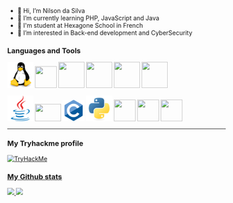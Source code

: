 - 👋 Hi, I’m Nilson da Silva 
- 🌱 I’m currently learning PHP, JavaScript and Java
- 🔭 I'm student at Hexagone School in French 
- 👀 I’m interested in Back-end development and CyberSecurity
<!---
Nilson360/Nilson360 is a ✨ special ✨ repository because its `README.md` (this file) appears on your GitHub profile.
You can click the Preview link to take a look at your changes.
--->
<!--- Langages and tools--->

<h3 align="left">Languages and Tools</h3>
 <div>
 <a href="#"><img width="60" height="60" src="https://raw.githubusercontent.com/devicons/devicon/master/icons/linux/linux-original.svg"></a>
 <a href="#"><img width="50" height="50" src="https://cdn.worldvectorlogo.com/logos/git-icon.svg"></a>
 <a href="#"><img width="60" height="60" src="https://cdn.worldvectorlogo.com/logos/docker.svg"></a>
 <a href="#"><img width="60" height="60" src="https://cdn.worldvectorlogo.com/logos/mysql-6.svg"></a>
 <a href="#"><img width="60" height="60" src="https://user-images.githubusercontent.com/84663139/211196093-16741c53-ca08-462f-a453-aa0366d5aa1c.png"></a>
 <a href="#"><img width="60" height="60" src="https://cdn.worldvectorlogo.com/logos/mongodb-icon-1.svg"></a>
   <p></p>
<a href="#"><img width="60" height="60" src="https://raw.githubusercontent.com/devicons/devicon/master/icons/java/java-original.svg"></a>
<a href="#"><img width="60" height="40" src="https://cdn.worldvectorlogo.com/logos/php-1.svg"></a>
<a href="#"><img width="50" height="50" src="https://raw.githubusercontent.com/devicons/devicon/master/icons/c/c-original.svg"></a>
<a href="#"><img width="60" height="60" src="https://raw.githubusercontent.com/devicons/devicon/master/icons/python/python-original.svg"></a>
<a href="#"><img width="50" height="50" src="https://cdn.worldvectorlogo.com/logos/html-1.svg"></a>
<a href="#"><img width="50" height="50" src="https://cdn.worldvectorlogo.com/logos/css-3.svg"></a> <a href="#">   <img width="50" height="50" src="https://cdn.worldvectorlogo.com/logos/javascript-1.svg"></a>
 </div>

<hr>
<h3 align="left">My Tryhackme profile </h3>
<a href="https://tryhackme.com/p/mrkBoys" target="_blank"> <img src="https://tryhackme-badges.s3.amazonaws.com/mrkBoys.png" alt="TryHackMe">
</>

<!--- Github stats--->
<h3 align="left">My Github stats </h3>
 <div>
  <a href="https://github.com/Nilson360">
  <img height="180em" src="https://github-readme-stats.vercel.app/api?username=Nilson360&show_icons=true&theme=light&count_private=true"/>
  <img height="180em" src="https://github-readme-stats.vercel.app/api/top-langs/?username=Nilson360&layout=compact&langs_count=8&theme=light"/>
</div>

 
